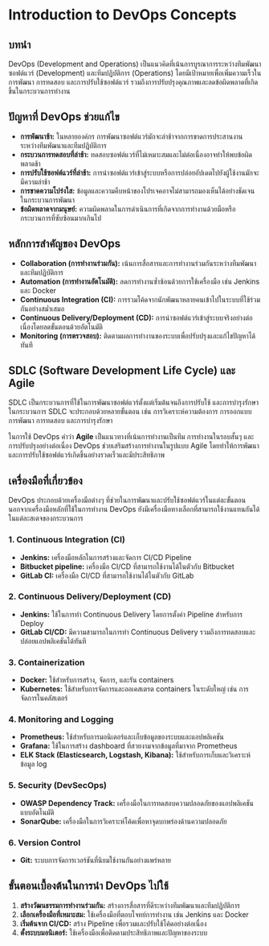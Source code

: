 # Introduction to DevOps Concepts
## บทนำ
DevOps (Development and Operations) เป็นแนวคิดที่เน้นการบูรณาการระหว่างทีมพัฒนาซอฟต์แวร์ (Development) และทีมปฏิบัติการ (Operations)
โดยมีเป้าหมายเพื่อเพิ่มความเร็วในการพัฒนา การทดสอบ และการปรับใช้ซอฟต์แวร์
รวมถึงการปรับปรุงคุณภาพและลดข้อผิดพลาดที่เกิดขึ้นในกระบวนการทำงาน

## ปัญหาที่ DevOps ช่วยแก้ไข
- **การพัฒนาช้า:** ในหลายองค์กร การพัฒนาซอฟต์แวร์มักจะล่าช้าจากการขาดการประสานงานระหว่างทีมพัฒนาและทีมปฏิบัติการ
- **กระบวนการทดสอบที่ล่าช้า:** ทดสอบซอฟต์แวร์ที่ไม่เหมาะสมและไม่ต่อเนื่องอาจทำให้พบข้อผิดพลาดช้า
- **การปรับใช้ซอฟต์แวร์ที่ล่าช้า:** การนำซอฟต์แวร์เข้าสู่ระบบหรือการปล่อยอัปเดตไปยังผู้ใช้งานมักจะมีความล่าช้า
- **การขาดความโปร่งใส:** ข้อมูลและความคืบหน้าของโปรเจคอาจไม่สามารถมองเห็นได้อย่างชัดเจนในกระบวนการพัฒนา
- **ข้อผิดพลาดจากมนุษย์:** ความผิดพลาดในการดำเนินการที่เกิดจากการทำงานด้วยมือหรือกระบวนการที่ซับซ้อนมากเกินไป

## หลักการสำคัญของ DevOps
- **Collaboration (การทำงานร่วมกัน):** เน้นการสื่อสารและการทำงานร่วมกันระหว่างทีมพัฒนาและทีมปฏิบัติการ
- **Automation (การทำงานอัตโนมัติ):** ลดการทำงานซ้ำซ้อนด้วยการใช้เครื่องมือ เช่น Jenkins และ Docker
- **Continuous Integration (CI):** การรวมโค้ดจากนักพัฒนาหลายคนเข้าไปในระบบที่ใช้ร่วมกันอย่างสม่ำเสมอ
- **Continuous Delivery/Deployment (CD):** การนำซอฟต์แวร์เข้าสู่ระบบจริงอย่างต่อเนื่องโดยลดขั้นตอนด้วยอัตโนมัติ
- **Monitoring (การตรวจสอบ):** ติดตามผลการทำงานของระบบเพื่อปรับปรุงและแก้ไขปัญหาได้ทันที

## SDLC (Software Development Life Cycle) และ Agile
SDLC เป็นกระบวนการที่ใช้ในการพัฒนาซอฟต์แวร์ตั้งแต่เริ่มต้นจนถึงการปรับใช้ และการบำรุงรักษา
ในกระบวนการ SDLC จะประกอบด้วยหลายขั้นตอน เช่น การวิเคราะห์ความต้องการ การออกแบบ การพัฒนา การทดสอบ และการบำรุงรักษา

ในการใช้ DevOps คำว่า **Agile** เป็นแนวทางที่เน้นการทำงานเป็นทีม การทำงานในรอบสั้นๆ และการปรับปรุงอย่างต่อเนื่อง
DevOps ช่วยเสริมสร้างการทำงานในรูปแบบ Agile โดยทำให้การพัฒนาและการปรับใช้ซอฟต์แวร์เกิดขึ้นอย่างรวดเร็วและมีประสิทธิภาพ

## เครื่องมือที่เกี่ยวข้อง
DevOps ประกอบด้วยเครื่องมือต่างๆ ที่ช่วยในการพัฒนาและปรับใช้ซอฟต์แวร์ในแต่ละขั้นตอน
นอกจากเครื่องมือหลักที่ใช้ในการทำงาน DevOps ยังมีเครื่องมือทางเลือกที่สามารถใช้งานแทนกันได้ในแต่ละสเตจของกระบวนการ

### 1. Continuous Integration (CI)
- **Jenkins:** เครื่องมือหลักในการสร้างและจัดการ CI/CD Pipeline
- **Bitbucket pipeline:** เครื่องมือ CI/CD ที่สามารถใช้งานได้ในตัวกับ Bitbucket
- **GitLab CI:** เครื่องมือ CI/CD ที่สามารถใช้งานได้ในตัวกับ GitLab

### 2. Continuous Delivery/Deployment (CD)
- **Jenkins:** ใช้ในการทำ Continuous Delivery โดยการตั้งค่า Pipeline สำหรับการ Deploy
- **GitLab CI/CD:** มีความสามารถในการทำ Continuous Delivery รวมถึงการทดสอบและปล่อยแอปพลิเคชันได้ทันที

### 3. Containerization
- **Docker:** ใช้สำหรับการสร้าง, จัดการ, และรัน containers
- **Kubernetes:** ใช้สำหรับการจัดการและออเคสเตรต containers ในระดับใหญ่ เช่น การจัดการในคลัสเตอร์

### 4. Monitoring and Logging
- **Prometheus:** ใช้สำหรับการมอนิเตอร์และเก็บข้อมูลของระบบและแอปพลิเคชัน
- **Grafana:** ใช้ในการสร้าง dashboard ที่สวยงามจากข้อมูลที่มาจาก Prometheus
- **ELK Stack (Elasticsearch, Logstash, Kibana):** ใช้สำหรับการเก็บและวิเคราะห์ข้อมูล log

### 5. Security (DevSecOps)
- **OWASP Dependency Track:** เครื่องมือในการทดสอบความปลอดภัยของแอปพลิเคชันแบบอัตโนมัติ
- **SonarQube:** เครื่องมือในการวิเคราะห์โค้ดเพื่อหาจุดบกพร่องด้านความปลอดภัย

### 6. Version Control
- **Git:** ระบบการจัดการเวอร์ชันที่นิยมใช้งานกันอย่างแพร่หลาย


## ขั้นตอนเบื้องต้นในการนำ DevOps ไปใช้
1. **สร้างวัฒนธรรมการทำงานร่วมกัน:** สร้างการสื่อสารที่ดีระหว่างทีมพัฒนาและทีมปฏิบัติการ
2. **เลือกเครื่องมือที่เหมาะสม:** ใช้เครื่องมือที่ตอบโจทย์การทำงาน เช่น Jenkins และ Docker
3. **เริ่มต้นจาก CI/CD:** สร้าง Pipeline เพื่อรวมและปรับใช้โค้ดอย่างต่อเนื่อง
4. **ตั้งระบบมอนิเตอร์:** ใช้เครื่องมือเพื่อติดตามประสิทธิภาพและปัญหาของระบบ
